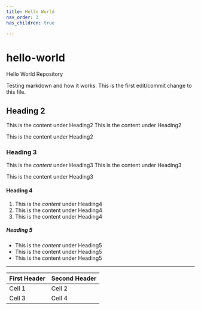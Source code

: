 ```yaml
---
title: Hello World
nav_order: 3
has_children: true

---
```


# hello-world
Hello World Repository

Testing markdown and how it works. This is the first edit/commit change to this file.

## Heading 2

This is the content under Heading2
This is the content under Heading2

This is the content under Heading2

### Heading 3

This is the *content* under Heading3
This is the content under Heading3

This is the content under Heading3

#### Heading 4

1. This is the *content* under Heading4
2. This is the content under Heading4
3. This is the content under Heading4

##### Heading 5

- This is the *content* under Heading5
- This is the content under Heading5
- This is the content under Heading5

---
First Header | Second Header
------------ | --------------
Cell 1 | Cell 2
Cell 3 | Cell 4


